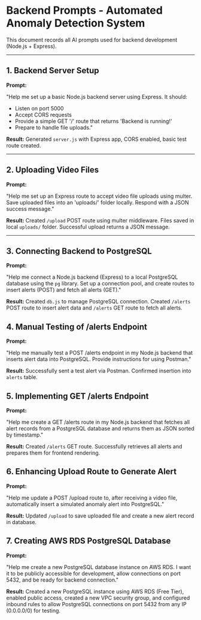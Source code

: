 # Backend Prompts - Automated Anomaly Detection System

This document records all AI prompts used for backend development (Node.js + Express).

---

## 1. Backend Server Setup

**Prompt:**

"Help me set up a basic Node.js backend server using Express. It should:
- Listen on port 5000
- Accept CORS requests
- Provide a simple GET '/' route that returns 'Backend is running!'
- Prepare to handle file uploads."

**Result:**
Generated `server.js` with Express app, CORS enabled, basic test route created.

---

## 2. Uploading Video Files

**Prompt:**

"Help me set up an Express route to accept video file uploads using multer. Save uploaded files into an 'uploads/' folder locally. Respond with a JSON success message."

**Result:**
Created `/upload` POST route using multer middleware. Files saved in local `uploads/` folder. Successful upload returns a JSON message.

---

## 3. Connecting Backend to PostgreSQL

**Prompt:**

"Help me connect a Node.js backend (Express) to a local PostgreSQL database using the `pg` library. Set up a connection pool, and create routes to insert alerts (POST) and fetch all alerts (GET)."

**Result:**
Created `db.js` to manage PostgreSQL connection. Created `/alerts` POST route to insert alert data and `/alerts` GET route to fetch all alerts.

## 4. Manual Testing of /alerts Endpoint

**Prompt:**

"Help me manually test a POST /alerts endpoint in my Node.js backend that inserts alert data into PostgreSQL. Provide instructions for using Postman."

**Result:**
Successfully sent a test alert via Postman. Confirmed insertion into `alerts` table.

## 5. Implementing GET /alerts Endpoint

**Prompt:**

"Help me create a GET /alerts route in my Node.js backend that fetches all alert records from a PostgreSQL database and returns them as JSON sorted by timestamp."

**Result:**
Created `/alerts` GET route. Successfully retrieves all alerts and prepares them for frontend rendering.

## 6. Enhancing Upload Route to Generate Alert

**Prompt:**

"Help me update a POST /upload route to, after receiving a video file, automatically insert a simulated anomaly alert into PostgreSQL."

**Result:**
Updated `/upload` to save uploaded file and create a new alert record in database.

## 7. Creating AWS RDS PostgreSQL Database

**Prompt:**

"Help me create a new PostgreSQL database instance on AWS RDS. I want it to be publicly accessible for development, allow connections on port 5432, and be ready for backend connection."

**Result:**
Created a new PostgreSQL instance using AWS RDS (Free Tier), enabled public access, created a new VPC security group, and configured inbound rules to allow PostgreSQL connections on port 5432 from any IP (0.0.0.0/0) for testing.
